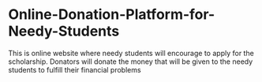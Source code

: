 # Online-Donation-Platform-for-Needy-Students
This is online website where needy students will encourage to apply for the scholarship. Donators will donate the money that will be given to the needy students to fulfill their financial problems
